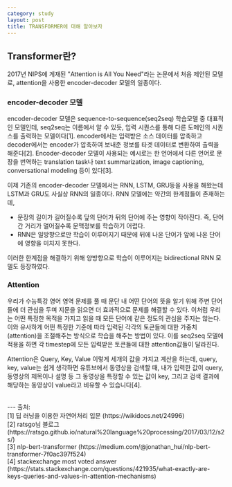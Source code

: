 ```yaml
---
category: study
layout: post
title: TRANSFORMER에 대해 알아보자
---
```


## Transformer란?
2017년 NIPS에 게재된 "Attention is All You Need"라는 논문에서 처음 제안된 모델로, attention을 사용한 encoder-decoder 모델의 일종이다.

### encoder-decoder 모델
encoder-decoder 모델은 sequence-to-sequence(seq2seq) 학습모델 중 대표적인 모델인데, seq2seq는 이름에서 알 수 있듯, 입력 시퀀스를 통해 다른 도메인의 시퀀스를 출력하는 모델이다[1]. encoder에서는 입력받은 소스 데이터를 압축하고 decoder에서는 encoder가 압축하여 보내준 정보를 타겟 데이터로 변환하여 출력을 해준다[2]. Encoder-decoder 모델이 사용되는 예시로는 한 언어에서 다른 언어로 문장을 번역하는 translation task나 text summarization, image captioning, conversational modeling 등이 있다[3].

이제 기존의 encoder-decoder 모델에서는 RNN, LSTM, GRU등을 사용을 해왔는데 LSTM과 GRU도 사실상 RNN의 일종이다. 
RNN 모델에는 약간의 한계점들이 존재하는데,
* 문장의 길이가 길어질수록 닾의 단어가 뒤의 단어에 주는 영향이 작아진다. 즉, 단어간 거리가 멀어질수록 문맥정보를 학습하기 어렵다.
* RNN은 일방향으로만 학습이 이루어지기 때문에 뒤에 나온 단어가 앞에 나온 단어에 영향을 미치지 못한다.

이러한 한계점을 해결하기 위해 양방향으로 학습이 이루어지는 bidirectional RNN 모델도 등장하였다. 

### Attention
우리가 수능특강 영어 영역 문제를 풀 때 문단 내 어떤 단어의 뜻을 알기 위해 주변 단어들에 더 관심을 두며 지문을 읽으면 더 효과적으로 문제를 해결할 수 있다. 이처럼 우리는 어떤 특정한 목적을 가지고 읽을 때 모든 단어에 같은 정도의 관심을 주지는 않는다. 이와 유사하게 어떤 특정한 기준에 따라 입력된 각각의 토큰들에 대한 가중치(attention)을 조절해주는 방식으로 학습을 해주는 방법이 있다. 이를 seq2seq 모델에 적용을 하면 각 timestep에 모든 입력받은 토큰들에 대한 attention값들이 달라진다. 

Attention은 Query, Key, Value 이렇게 세개의 값을 가지고 계산을 하는데, query, key, value는 쉽게 생각하면 유튜브에서 동영상을 검색할 때, 내가 입력한 값이 query, 동영상의 제목이나 설명 등 그 동영상을 특정할 수 있는 값이 key, 그리고 검색 결과에 해당하는 동영상이 value라고 비유할 수 있습니다[4].


<br>
---
출처: <br>
[1] 딥 러닝을 이용한 자연어처리 입문 (https://wikidocs.net/24996)<br>
[2] ratsgo님 블로그 (https://ratsgo.github.io/natural%20language%20processing/2017/03/12/s2s/)<br>
[3] nlp-bert-transformer (https://medium.com/@jonathan_hui/nlp-bert-transformer-7f0ac397f524)<br>
[4] stackexchange most voted answer (https://stats.stackexchange.com/questions/421935/what-exactly-are-keys-queries-and-values-in-attention-mechanisms)<br>

